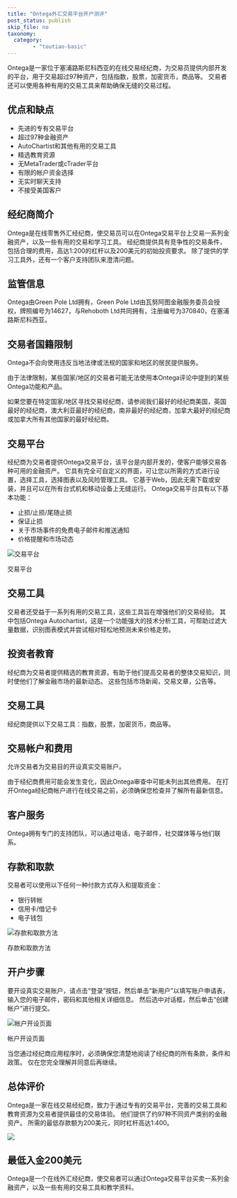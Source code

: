 ```yaml
---
title: "Ontega外汇交易平台开户测评"
post_status: publish
skip_file: no
taxonomy:
  category:
        - "toutiao-basic"
---
```


Ontega是一家位于塞浦路斯尼科西亚的在线交易经纪商，为交易员提供内部开发的平台，用于交易超过97种资产，包括指数，股票，加密货币，商品等。 交易者还可以使用各种有用的交易工具来帮助确保无缝的交易过程。

## 优点和缺点

- 先进的专有交易平台
- 超过97种金融资产
- AutoChartist和其他有用的交易工具
- 精选教育资源
- 无MetaTrader或cTrader平台
- 有限的帐户资金选择
- 无实时聊天支持
- 不接受美国客户

## 经纪商简介

Ontega是在线零售外汇经纪商，使交易员可以在Ontega交易平台上交易一系列金融资产，以及一些有用的交易和学习工具。 经纪商提供具有竞争性的交易条件，包括合理的费用，高达1:200的杠杆以及200美元的初始投资要求。 除了提供的学习工具外，还有一个客户支持团队来澄清问题。

## 监管信息

Ontega由Green Pole Ltd拥有，Green Pole Ltd由瓦努阿图金融服务委员会授权，牌照编号为14627，与Rehoboth Ltd共同拥有，注册编号为370840，在塞浦路斯尼科西亚。

## 交易者国籍限制

Ontega不会向使用违反当地法律或法规的国家和地区的居民提供服务。

由于法律限制，某些国家/地区的交易者可能无法使用本Ontega评论中提到的某些Ontega功能和产品。

如果您要在特定国家/地区寻找交易经纪商，请参阅我们最好的经纪商美国，英国最好的经纪商，澳大利亚最好的经纪商，南非最好的经纪商，加拿大最好的经纪商或加拿大所有其他国家的最好经纪商。

## 交易平台

经纪商为交易者提供Ontega交易平台，该平台是内部开发的，使客户能够交易各种可用的金融资产。 它具有完全可自定义的界面，可让您以所需的方式进行设置，选择工具，选择图表以及风险管理工具。 它基于Web，因此无需下载或安装，并且可以在所有台式机和移动设备上无缝运行。 Ontega交易平台具有以下基本功能：

- 止损/止损/尾随止损
- 保证止损
- 关于市场事件的免费电子邮件和推送通知
- 价格提醒和市场动态

![交易平台](https://cdn.fendou.la/funstoutiao/2020/11/Ontega-Review-Trading-Platform-899x1024.jpg "交易平台")

交易平台

## 交易工具

交易者还受益于一系列有用的交易工具，这些工具旨在增强他们的交易经验。 其中包括Ontega Autochartist，这是一个功能强大的技术分析工具，可帮助过滤大量数据，识别图表模式并尝试相对轻松地预测未来价格走势。

## 投资者教育

经纪商为交易者提供精选的教育资源，有助于他们提高交易者的整体交易知识，同时使他们了解金融市场的最新动态。 这些包括市场新闻，交易文章，公告等。

## 交易工具

经纪商提供以下交易工具：指数，股票，加密货币，商品等。

## 交易帐户和费用

允许交易者为交易目的开设真实交易账户。

由于经纪商费用可能会发生变化，因此Ontega审查中可能未列出其他费用。 在打开Ontega经纪商帐户进行在线交易之前，必须确保您检查并了解所有最新信息。

## 客户服务

Ontega拥有专门的支持团队，可以通过电话，电子邮件，社交媒体等与他们联系。

## 存款和取款

交易者可以使用以下任何一种付款方式存入和提取资金：

- 银行转帐
- 信用卡/借记卡
- 电子钱包

![存款和取款方法](https://cdn.fendou.la/funstoutiao/2020/11/Ontega-Review-Deposit-and-Withdrawal-Methods.jpg "存款和取款方法")

存款和取款方法

## 开户步骤

要开设真实交易账户，请点击“登录”按钮，然后单击“新用户”以填写账户申请表，输入您的电子邮件，密码和其他相关详细信息。 然后选中对话框，然后单击“创建帐户”进行提交。

![帐户开设页面](https://cdn.fendou.la/funstoutiao/2020/11/Ontega-Review-Account-Opening-Page-.jpg "帐户开设页面")

帐户开设页面

当您通过经纪商应用程序时，必须确保您清楚地阅读了经纪商的所有条款，条件和政策。 仅在您完全理解并同意后再继续。

## 总体评价

Ontega是一家在线交易经纪商，致力于通过专有的交易平台，完善的交易工具和教育资源为交易者提供最佳的交易体验。 他们提供了约97种不同资产类别的金融资产。 所需的最低存款额为200美元，同时杠杆高达1:400。

![](https://cdn.fendou.la/funstoutiao/2020/11/Ontega-Logo.png)

## 最低入金200美元

Ontega是一个在线外汇经纪商，使交易者可以通过Ontega交易平台买卖一系列金融资产，以及一些有用的交易工具和教学资料。
